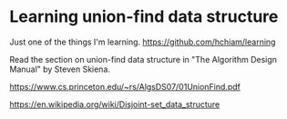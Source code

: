 # Learning union-find data structure

Just one of the things I'm learning. <https://github.com/hchiam/learning>

Read the section on union-find data structure in "The Algorithm Design Manual" by Steven Skiena.

<https://www.cs.princeton.edu/~rs/AlgsDS07/01UnionFind.pdf>

<https://en.wikipedia.org/wiki/Disjoint-set_data_structure>
